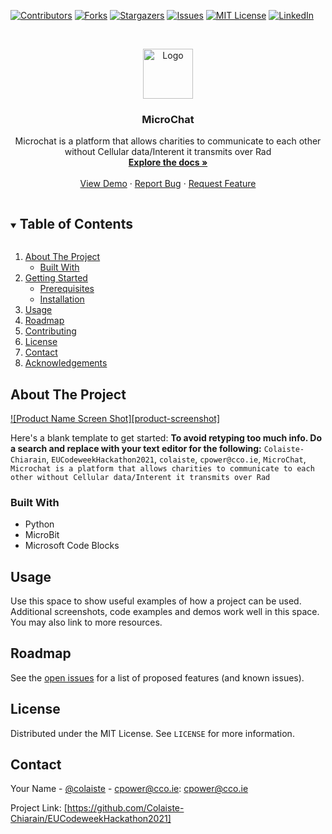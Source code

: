 <!--
*** Thanks for checking out the Best-README-Template. If you have a suggestion
*** that would make this better, please fork the repo and create a pull request
*** or simply open an issue with the tag "enhancement".
*** Thanks again! Now go create something AMAZING! :D
***
***
***
*** To avoid retyping too much info. Do a search and replace for the following:
*** Colaiste-Chiarain, EUCodeweekHackathon2021, colaiste, cpower@cco.ie, MicroChat, Microchat is a platform that allows charities to communicate to each other without Cellular data/Interent it transmits over Radio Frequency's
-->



<!-- PROJECT SHIELDS -->
<!--
*** I'm using markdown "reference style" links for readability.
*** Reference links are enclosed in brackets [ ] instead of parentheses ( ).
*** See the bottom of this document for the declaration of the reference variables
*** for contributors-url, forks-url, etc. This is an optional, concise syntax you may use.
*** https://www.markdownguide.org/basic-syntax/#reference-style-links
-->
[![Contributors][contributors-shield]][contributors-url]
[![Forks][forks-shield]][forks-url]
[![Stargazers][stars-shield]][stars-url]
[![Issues][issues-shield]][issues-url]
[![MIT License][license-shield]][license-url]
[![LinkedIn][linkedin-shield]][linkedin-url]



<!-- PROJECT LOGO -->
<br />
<p align="center">
  <a href="https://github.com/Colaiste-Chiarain/EUCodeweekHackathon2021">
    <img src="https://cco.ie/wp/wp-content/uploads/2019/09/CC-Logo-Colour-1.png" alt="Logo" width="80" height="80">
  </a>

  <h3 align="center">MicroChat</h3>

  <p align="center">
    Microchat is a platform that allows charities to communicate to each other without Cellular data/Interent it transmits over Rad
    <br />
    <a href="https://github.com/Colaiste-Chiarain/EUCodeweekHackathon2021"><strong>Explore the docs »</strong></a>
    <br />
    <br />
    <a href="https://github.com/Colaiste-Chiarain/EUCodeweekHackathon2021">View Demo</a>
    ·
    <a href="https://github.com/Colaiste-Chiarain/EUCodeweekHackathon2021issues">Report Bug</a>
    ·
    <a href="https://github.com/Colaiste-Chiarain/EUCodeweekHackathon2021issues">Request Feature</a>
  </p>
</p>



<!-- TABLE OF CONTENTS -->
<details open="open">
  <summary><h2 style="display: inline-block">Table of Contents</h2></summary>
  <ol>
    <li>
      <a href="#about-the-project">About The Project</a>
      <ul>
        <li><a href="#built-with">Built With</a></li>
      </ul>
    </li>
    <li>
      <a href="#getting-started">Getting Started</a>
      <ul>
        <li><a href="#prerequisites">Prerequisites</a></li>
        <li><a href="#installation">Installation</a></li>
      </ul>
    </li>
    <li><a href="#usage">Usage</a></li>
    <li><a href="#roadmap">Roadmap</a></li>
    <li><a href="#contributing">Contributing</a></li>
    <li><a href="#license">License</a></li>
    <li><a href="#contact">Contact</a></li>
    <li><a href="#acknowledgements">Acknowledgements</a></li>
  </ol>
</details>



<!-- ABOUT THE PROJECT -->
## About The Project

[![Product Name Screen Shot][product-screenshot]](https://example.com)

Here's a blank template to get started:
**To avoid retyping too much info. Do a search and replace with your text editor for the following:**
`Colaiste-Chiarain`, `EUCodeweekHackathon2021`, `colaiste`, `cpower@cco.ie`, `MicroChat`, `Microchat is a platform that allows charities to communicate to each other without Cellular data/Interent it transmits over Rad`


### Built With

* Python
* MicroBit
* Microsoft Code Blocks


<!-- USAGE EXAMPLES -->
## Usage

Use this space to show useful examples of how a project can be used. Additional screenshots, code examples and demos work well in this space. You may also link to more resources.



<!-- ROADMAP -->
## Roadmap

See the [open issues](https://github.com/Colaiste-Chiarain/EUCodeweekHackathon2021/issues) for a list of proposed features (and known issues).


<!-- LICENSE -->
## License

Distributed under the MIT License. See `LICENSE` for more information.



<!-- CONTACT -->
## Contact

Your Name - [@colaiste](https://twitter.com/colaiste) - cpower@cco.ie: cpower@cco.ie

Project Link: [https://github.com/Colaiste-Chiarain/EUCodeweekHackathon2021]


<!-- MARKDOWN LINKS & IMAGES -->
<!-- https://www.markdownguide.org/basic-syntax/#reference-style-links -->
[contributors-shield]: https://img.shields.io/github/contributors/Colaiste-Chiarain/repo.svg?style=for-the-badge
[contributors-url]: https://github.com/Colaiste-Chiarain/repo/graphs/contributors
[forks-shield]: https://img.shields.io/github/forks/Colaiste-Chiarain/repo.svg?style=for-the-badge
[forks-url]: https://github.com/Colaiste-Chiarain/repo/network/members
[stars-shield]: https://img.shields.io/github/stars/Colaiste-Chiarain/repo.svg?style=for-the-badge
[stars-url]: https://github.com/Colaiste-Chiarain/repo/stargazers
[issues-shield]: https://img.shields.io/github/issues/Colaiste-Chiarain/repo.svg?style=for-the-badge
[issues-url]: https://github.com/Colaiste-Chiarain/repo/issues
[license-shield]: https://img.shields.io/github/license/Colaiste-Chiarain/repo.svg?style=for-the-badge
[license-url]: https://github.com/Colaiste-Chiarain/repo/blob/master/LICENSE.txt
[linkedin-shield]: https://img.shields.io/badge/-LinkedIn-black.svg?style=for-the-badge&logo=linkedin&colorB=555
[linkedin-url]: https://linkedin.com/in/Colaiste-Chiarain
